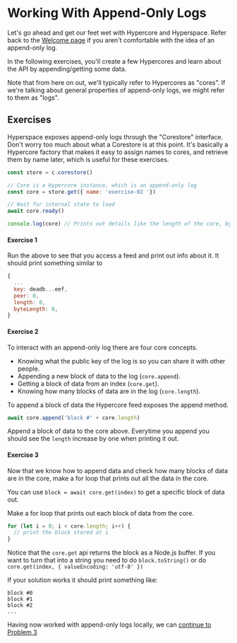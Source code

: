 # Working With Append-Only Logs
Let's go ahead and get our feet wet with Hypercore and Hyperspace. Refer back to the [Welcome page](00.md) if you aren't comfortable with the idea of an append-only log.

In the following exercises, you'll create a few Hypercores and learn about the API by appending/getting some data.

Note that from here on out, we'll typically refer to Hypercores as "cores". If we're talking about general properties of append-only logs, we might refer to them as "logs".

## Exercises

Hyperspace exposes append-only logs through the "Corestore" interface. Don't worry too much about what a Corestore is at this point. It's basically a Hypercore factory that makes it easy to assign names to cores, and retrieve them by name later, which is useful for these exercises.

```js
const store = c.corestore()

// Core is a Hypercore instance, which is an append-only log
const core = store.get({ name: 'exercise-02 '})

// Wait for internal state to load
await core.ready()

console.log(core) // Prints out details like the length of the core, byteLength, the public key etc.
```

#### Exercise 1

Run the above to see that you access a feed and print out info about it.
It should print something similar to

```js
{
  ...
  key: deadb...eef,
  peer: 0,
  length: 0,
  byteLength: 0,
}
```

#### Exercise 2

To interact with an append-only log there are four core concepts.

* Knowing what the public key of the log is so you can share it with other people.
* Appending a new block of data to the log (`core.append`).
* Getting a block of data from an index (`core.get`).
* Knowing how many blocks of data are in the log (`core.length`).

To append a block of data the Hypercore feed exposes the append method.

```js
await core.append('block #' + core.length)
```

Append a block of data to the core above.
Everytime you append you should see the `length` increase by one when printing it out.

#### Exercise 3

Now that we know how to append data and check how many blocks of data are in the core,
make a for loop that prints out all the data in the core.

You can use `block = await core.get(index)` to get a specific block of data out.

Make a for loop that prints out each block of data from the core.

```js
for (let i = 0; i < core.length; i++) {
  // print the block stored at i
}
```

Notice that the `core.get` api returns the block as a Node.js buffer.
If you want to turn that into a string you need to do `block.toString()` or do
`core.get(index, { valueEncoding: 'utf-8' })`

If your solution works it should print something like:

```
block #0
block #1
block #2
...
```

Having now worked with append-only logs locally, we can [continue to Problem 3](03.md)
